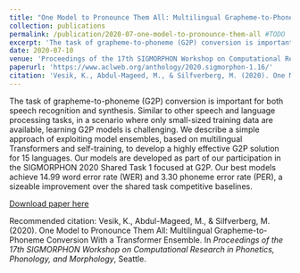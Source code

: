```yaml
---
title: "One Model to Pronounce Them All: Multilingual Grapheme-to-Phoneme Conversion With a Transformer Ensemble"
collection: publications
permalink: /publication/2020-07-one-model-to-pronounce-them-all #TODO
excerpt: 'The task of grapheme-to-phoneme (G2P) conversion is important for both speech recognition and synthesis. Similar to other speech and language processing tasks, in a scenario where only small-sized training data are available, learning G2P models is challenging. We describe a simple approach of exploiting model ensembles, based on multilingual Transformers and self-training, to develop a highly effective G2P solution for 15 languages. Our models are developed as part of our participation in the SIGMORPHON 2020 Shared Task 1 focused at G2P. Our best models achieve 14.99 word error rate (WER) and 3.30 phoneme error rate (PER), a sizeable improvement over the shared task competitive baselines.'
date: 2020-07-10
venue: 'Proceedings of the 17th SIGMORPHON Workshop on Computational Research in Phonetics, Phonology, and Morphology'
paperurl: 'https://www.aclweb.org/anthology/2020.sigmorphon-1.16/'
citation: 'Vesik, K., Abdul-Mageed, M., & Silfverberg, M. (2020). One Model to Pronounce Them All: Multilingual Grapheme-to-Phoneme Conversion With a Transformer Ensemble. In <i>Proceedings of the 17th SIGMORPHON Workshop on Computational Research in Phonetics, Phonology, and Morphology</i>, Seattle.'
---
```

The task of grapheme-to-phoneme (G2P) conversion is important for both speech recognition and synthesis. Similar to other speech and language processing tasks, in a scenario where only small-sized training data are available, learning G2P models is challenging. We describe a simple approach of exploiting model ensembles, based on multilingual Transformers and self-training, to develop a highly effective G2P solution for 15 languages. Our models are developed as part of our participation in the SIGMORPHON 2020 Shared Task 1 focused at G2P. Our best models achieve 14.99 word error rate (WER) and 3.30 phoneme error rate (PER), a sizeable improvement over the shared task competitive baselines.

[Download paper here](https://www.aclweb.org/anthology/2020.sigmorphon-1.16.pdf)

Recommended citation: 
Vesik, K., Abdul-Mageed, M., & Silfverberg, M. (2020). One Model to Pronounce Them All: Multilingual Grapheme-to-Phoneme Conversion With a Transformer Ensemble. In <i>Proceedings of the 17th SIGMORPHON Workshop on Computational Research in Phonetics, Phonology, and Morphology</i>, Seattle.

